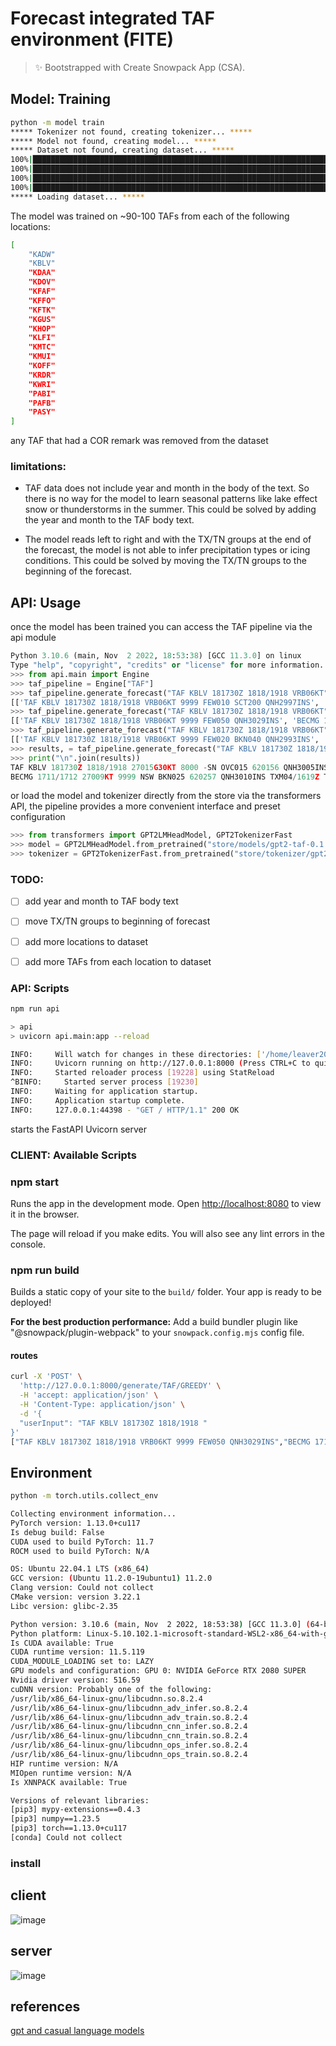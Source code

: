 # Forecast integrated TAF environment (FITE)

> ✨ Bootstrapped with Create Snowpack App (CSA).

## Model: Training
``` bash
python -m model train
***** Tokenizer not found, creating tokenizer... *****
***** Model not found, creating model... *****
***** Dataset not found, creating dataset... *****
100%|██████████████████████████████████████████████████████████████████████████████████████████████████████████████████████████████████████████████████████████████████████████████████| 2433/2433 [00:05<00:00, 417.94ba/s]
100%|████████████████████████████████████████████████████████████████████████████████████████████████████████████████████████████████████████████████████████████████████████████████████| 609/609 [00:01<00:00, 450.50ba/s]
100%|██████████████████████████████████████████████████████████████████████████████████████████████████████████████████████████████████████████████████████████████████████████████████| 2433/2433 [00:07<00:00, 340.06ba/s]
100%|████████████████████████████████████████████████████████████████████████████████████████████████████████████████████████████████████████████████████████████████████████████████████| 609/609 [00:01<00:00, 350.89ba/s]
***** Loading dataset... *****
```
The model was trained on ~90-100 TAFs from each of the following locations:

``` bash
[
    "KADW" 
    "KBLV"
    "KDAA"
    "KDOV"
    "KFAF"
    "KFFO"
    "KFTK"
    "KGUS"
    "KHOP"
    "KLFI"
    "KMTC"
    "KMUI"
    "KOFF"
    "KRDR"
    "KWRI"
    "PABI"
    "PAFB"
    "PASY"
]
```

any TAF that had a COR remark was removed from the dataset
### limitations:

- TAF data does not include year and month in the body of the text.  So there is no way for the model to learn seasonal patterns like lake effect snow or thunderstorms in the summer.  This could be solved by adding the year and month to the TAF body text.

- The model reads left to right and with the TX/TN groups at the end of the forecast, the model is not able to infer precipitation types or icing conditions.  This could be solved by moving the TX/TN groups to the beginning of the forecast.

## API: Usage
once the model has been trained you can access the TAF pipeline via the api module
```  python
Python 3.10.6 (main, Nov  2 2022, 18:53:38) [GCC 11.3.0] on linux
Type "help", "copyright", "credits" or "license" for more information.
>>> from api.main import Engine
>>> taf_pipeline = Engine["TAF"]
>>> taf_pipeline.generate_forecast("TAF KBLV 181730Z 1818/1918 VRB06KT") # chooses a random preset hyper-parameter strategy
[['TAF KBLV 181730Z 1818/1918 VRB06KT 9999 FEW010 SCT200 QNH2997INS', 'BECMG 1800/1801 VRB06KT 9999 SCT020 OVC200 QNH2999INS', 'BECMG 1811/1812 VRB06KT 9999 SCT030 BKN200 QNH3001INS', 'BECMG 1814/1815 26015KT 9999 SCT030 BKN200 QNH3005INS TX11/1719Z TN00/1810Z']]
>>> taf_pipeline.generate_forecast("TAF KBLV 181730Z 1818/1918 VRB06KT", "GREEDY")
[['TAF KBLV 181730Z 1818/1918 VRB06KT 9999 FEW050 QNH3029INS', 'BECMG 1714/1715 26010G15KT 9999 FEW060 QNH3028INS TX02/1620Z TNM03/1712Z']]
>>> taf_pipeline.generate_forecast("TAF KBLV 181730Z 1818/1918 VRB06KT", "TOP_K5")
[['TAF KBLV 181730Z 1818/1918 VRB06KT 9999 FEW020 BKN040 QNH2993INS', 'BECMG 1702/1703 27012KT 9999 FEW030 BKN250 QNH3010INS', 'BECMG 1710/1711 VRB06KT 9999 SCT250 QNH3020INS TX05/1620Z TN00/1712Z']]
>>> results, = taf_pipeline.generate_forecast("TAF KBLV 181730Z 1818/1918 27015G30KT 8000", "TOP_K5")
>>> print("\n".join(results))
TAF KBLV 181730Z 1818/1918 27015G30KT 8000 -SN OVC015 620156 QNH3005INS
BECMG 1711/1712 27009KT 9999 NSW BKN025 620257 QNH3010INS TXM04/1619Z TNM13/1710Z
```

or load the model and tokenizer directly from the store via the transformers API, the pipeline provides a more convenient interface and preset configuration


``` python
>>> from transformers import GPT2LMHeadModel, GPT2TokenizerFast
>>> model = GPT2LMHeadModel.from_pretrained("store/models/gpt2-taf-0.1.0")
>>> tokenizer = GPT2TokenizerFast.from_pretrained("store/tokenizer/gpt2-taf-0.1.0")
```


### TODO:

- [ ] add year and month to TAF body text
- [ ] move TX/TN groups to beginning of forecast
- [ ] add more locations to dataset
- [ ] add more TAFs from each location to dataset


### API: Scripts
``` bash
npm run api

> api
> uvicorn api.main:app --reload

INFO:     Will watch for changes in these directories: ['/home/leaver2000/fite-gpt2']
INFO:     Uvicorn running on http://127.0.0.1:8000 (Press CTRL+C to quit)
INFO:     Started reloader process [19228] using StatReload
^BINFO:     Started server process [19230]
INFO:     Waiting for application startup.
INFO:     Application startup complete.
INFO:     127.0.0.1:44398 - "GET / HTTP/1.1" 200 OK
```

starts the FastAPI Uvicorn server

### CLIENT: Available Scripts

### npm start

Runs the app in the development mode.
Open <http://localhost:8080> to view it in the browser.

The page will reload if you make edits.
You will also see any lint errors in the console.

### npm run build

Builds a static copy of your site to the `build/` folder.
Your app is ready to be deployed!

**For the best production performance:** Add a build bundler plugin like "@snowpack/plugin-webpack" to your `snowpack.config.mjs` config file.



#### routes
<!-- POST ROUTE -->
``` bash
curl -X 'POST' \
  'http://127.0.0.1:8000/generate/TAF/GREEDY' \
  -H 'accept: application/json' \
  -H 'Content-Type: application/json' \
  -d '{
  "userInput": "TAF KBLV 181730Z 1818/1918 "
}'
["TAF KBLV 181730Z 1818/1918 VRB06KT 9999 FEW050 QNH3029INS","BECMG 1714/1715 26010G15KT 9999 FEW060 QNH3028INS TX02/1620Z TNM03/1712Z"]
```


## Environment

``` bash
python -m torch.utils.collect_env

Collecting environment information...
PyTorch version: 1.13.0+cu117
Is debug build: False
CUDA used to build PyTorch: 11.7
ROCM used to build PyTorch: N/A

OS: Ubuntu 22.04.1 LTS (x86_64)
GCC version: (Ubuntu 11.2.0-19ubuntu1) 11.2.0
Clang version: Could not collect
CMake version: version 3.22.1
Libc version: glibc-2.35

Python version: 3.10.6 (main, Nov  2 2022, 18:53:38) [GCC 11.3.0] (64-bit runtime)
Python platform: Linux-5.10.102.1-microsoft-standard-WSL2-x86_64-with-glibc2.35
Is CUDA available: True
CUDA runtime version: 11.5.119
CUDA_MODULE_LOADING set to: LAZY
GPU models and configuration: GPU 0: NVIDIA GeForce RTX 2080 SUPER
Nvidia driver version: 516.59
cuDNN version: Probably one of the following:
/usr/lib/x86_64-linux-gnu/libcudnn.so.8.2.4
/usr/lib/x86_64-linux-gnu/libcudnn_adv_infer.so.8.2.4
/usr/lib/x86_64-linux-gnu/libcudnn_adv_train.so.8.2.4
/usr/lib/x86_64-linux-gnu/libcudnn_cnn_infer.so.8.2.4
/usr/lib/x86_64-linux-gnu/libcudnn_cnn_train.so.8.2.4
/usr/lib/x86_64-linux-gnu/libcudnn_ops_infer.so.8.2.4
/usr/lib/x86_64-linux-gnu/libcudnn_ops_train.so.8.2.4
HIP runtime version: N/A
MIOpen runtime version: N/A
Is XNNPACK available: True

Versions of relevant libraries:
[pip3] mypy-extensions==0.4.3
[pip3] numpy==1.23.5
[pip3] torch==1.13.0+cu117
[conda] Could not collect
```
### install



## client

![image](https://user-images.githubusercontent.com/76945789/203187237-31a110a3-c340-4995-a24a-8be634f8c587.png)

## server
![image](https://user-images.githubusercontent.com/76945789/203183599-ba4adad0-d87b-407a-94ac-d9acb2c19d08.png)


## references
[gpt and casual language models](https://huggingface.co/transformers/v2.0.0/examples.html#gpt-2-gpt-and-causal-language-modeling)